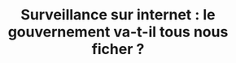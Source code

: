 ---
layout: post
title: "Surveillance sur internet : le gouvernement va-t-il tous nous ficher ?"
link: https://www.off-investigation.fr/surveillance-sur-internet-le-gouvernement-va-t-il-tous-nous-ficher/
author: ""
published_date: "12/11/2024"
description: ""
language: "fr_FR"
categories: "Liens"
tags: "web politique surveillance législation vie-privée"
og-tags: "web politique surveillance législation vie-privée"
permalink: /:categories/:year/:month/:day/:title/
---